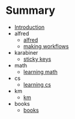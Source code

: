 # Summary

* [Introduction][1]
* alfred
	* [alfred][2]
	* [making workflows][3]
* karabiner
	* [sticky keys][4]
* math
	* [learning math][5]
* cs
	* [learning cs][6]
* km
	* [km][7]
* books
	* [books][8]

[1]:	readme.md
[2]:	./alfred/alfred.md
[3]:	./alfred/making-workflows.md
[4]:	./karabiner/sticky-keys.md
[5]:	./math/learning-math.md
[6]:	./cs/learning-cs.md
[7]:	./km/km.md
[8]:	./books/Books.md